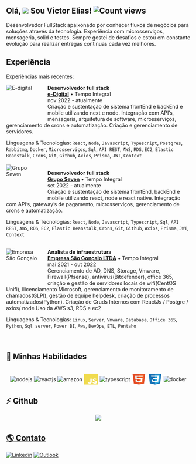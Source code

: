## Olá, <img src="https://media.giphy.com/media/hvRJCLFzcasrR4ia7z/giphy.gif" width="25px"> Sou Victor Elias! ![Count views](https://komarev.com/ghpvc/?username=svvictorelias&color=blue&style=flat-square)

Desenvolvedor FullStack apaixonado por conhecer fluxos de negócios para soluções através da tecnologia. Experiência com microsserviços, mensageria, solid e testes. Sempre gostei de desafios e estou em constante evolução para realizar entregas continuas cada vez melhores.

## Experiência

Experiências mais recentes:


[<img  style="margin-right: 15px;" align="left" height="98PX"  width="98PX" alt="E-digital" src="https://media.licdn.com/dms/image/D4D0BAQGOhaMPs15StQ/company-logo_200_200/0/1680528460687?e=1709769600&v=beta&t=Z4XNl3SwNd-VtAVmRVZitzz90qvFNCoZlxM8dRCcd6Q"/>](https://www.edigitalfullcommerce.com.br/)

**Desenvolvedor full stack** \
[**e-Digital**](https://www.edigitalfullcommerce.com.br/) • Tempo Integral \
nov 2022 - atualmente\
Criação e sustentação de sistema frontEnd e backEnd e mobile utilizando next
e node. Integração com API’s, mensageria, arquitetura de software,
microsserviços, gerenciamento de crons e automatização. Criação e
gerenciamento de servidores.

Linguagens & Tecnologias: `React`, `Node`, `Javascript`, `Typescript`, `Postgres`, `Rabbitmq`, `Docker`, `Microsserviços`, `Sql`, `API REST`, `AWS`, `RDS`, `EC2`, `Elastic Beanstalk`, `Crons`, `Git`, `Github`, `Axios`, `Prisma`, `JWT`, `Context` \
<br/>
[<img  style="margin-right: 15px;" align="left" height="98PX"  width="98PX" alt="Grupo Seven" src="https://media.licdn.com/dms/image/D4D0BAQHgSiQ_39O9Rw/company-logo_200_200/0/1689003745136/grupogomespires_logo?e=1709769600&v=beta&t=TFkS2Inmy0IG1e1rLyYnTEpn_2jDKURwg0ShokzALYw"/>](https://gruposeven.app/)

**Desenvolvedor full stack** \
[**Grupo Seven**](https://gruposeven.app/) • Tempo Integral \
set 2022 - atualmente\
Criação e sustentação de sistema frontEnd, backEnd e mobile utilizando react, node e react native. Integração com API’s, gateway’s de pagamento, microsserviços, gerenciamento de crons e automatização. 

Linguagens & Tecnologias: `React`, `Node`, `Javascript`, `Typescript`, `Sql`, `API REST`, `AWS`, `RDS`, `EC2`, `Elastic Beanstalk`, `Crons`, `Git`, `Github`, `Axios`, `Prisma`, `JWT`, `Context` \
<br/>

[<img  style="margin-right: 15px;" align="left" height="98PX"  width="98PX" alt="Empresa São Gonçalo" src="https://media.licdn.com/dms/image/C4D0BAQHP0LM-GfKW7w/company-logo_200_200/0/1631356505385/saogoncalo_logo?e=1709769600&v=beta&t=KGOCGanMCATn80pfu34Ab9-vjZIwz2pM6ovLR-Pq7GE"/>](https://www.empsaogoncalo.com/)

**Analista de infraestrutura** \
[**Empresa São Gonçalo LTDA**](https://www.empsaogoncalo.com/) • Tempo Integral \
mai 2021 - out 2022\
Gerenciamento de AD, DNS, Storage, Vmware, Firewall(Pfsense), antivirus(Bitdefender), office 365, criação e gestão de servidores locais de wifi(CentOS Unifi), llicenciamento Microsoft, gerenciamento de monitoramento de chamados(GLPI), gestão de equipe helpdesk, criação de processos automatizados(Python). Criação de Cruds Internos com ReactJs / Postgre / axios/ node
Uso da AWS s3, RDS e ec2

Linguagens & Tecnologias: `Linux`, `Server`, `Vmware`, `Database`, `Office 365`, `Python`, `Sql server`, `Power BI`, `Aws`, `DevOps`, `ETL`, `Pentaho` \
<br/>
<br/>

## :rocket: Minhas Habilidades

<div align="center"><br>
  <img align="center" alt="nodejs" height="30" width="40" src="https://cdn.jsdelivr.net/gh/devicons/devicon/icons/nodejs/nodejs-original.svg">
  <img align="center" alt="reactjs" height="30" width="40" src="https://cdn.jsdelivr.net/gh/devicons/devicon/icons/react/react-original.svg">
  <img align="center" alt="amazon" height="30" width="40" src="https://cdn.jsdelivr.net/gh/devicons/devicon@latest/icons/amazonwebservices/amazonwebservices-plain-wordmark.svg">
  <img align="center" alt="javascript" height="30" width="40" src="https://raw.githubusercontent.com/devicons/devicon/master/icons/javascript/javascript-plain.svg">
  <img align="center" alt="typescript" height="30" width="40" src="https://cdn.jsdelivr.net/gh/devicons/devicon/icons/typescript/typescript-original.svg">
  <img align="center" alt="HTML" height="30" width="40" src="https://raw.githubusercontent.com/devicons/devicon/master/icons/html5/html5-original.svg">
  <img align="center" alt="CSS" height="30" width="40" src="https://raw.githubusercontent.com/devicons/devicon/master/icons/css3/css3-original.svg"> 
  <img align="center" alt="docker" height="30" width="40" src="https://cdn.jsdelivr.net/gh/devicons/devicon/icons/docker/docker-plain-wordmark.svg">
</div>


## :zap: Github

<div align="center">
  <a href="https://www.linkedin.com/in/svvictorelias/" target="_blank">
  <img height="160em" src="https://github-readme-stats.vercel.app/api/top-langs/?username=svvictorelias&layout=compact&langs_count=7&theme=github_dark&locale=pt-br"/>
</div>

## :earth_americas: Contato

<div>
  <span><a href="https://www.linkedin.com/in/svvictorelias//" target="_blank" ><img src="https://img.shields.io/badge/LinkedIn-0077B5?style=for-the-badge&logo=linkedin&logoColor=white" alt="Linkedin" ></a></span>
  <span><a href="mailto:svvictorelias@gmail.com" target="_blank" ><img src="https://img.shields.io/badge/Gmail-D14836?style=for-the-badge&logo=gmail&logoColor=white" alt="Outlook" ></a></span>
</div>
